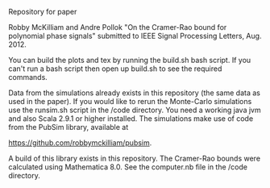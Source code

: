 Repository for paper

Robby McKilliam and Andre Pollok "On the Cramer-Rao bound for polynomial phase signals" submitted to IEEE Signal Processing Letters, Aug. 2012.

You can build the plots and tex by running the build.sh bash script.  If you can't run a bash script then open up build.sh to see the required commands.

Data from the simulations already exists in this repository (the same data as used in the paper).  If you would like to rerun the Monte-Carlo simulations use the runsim.sh script in the /code directory. You need a working java jvm and also Scala 2.9.1 or higher installed. The simulations make use of code from the PubSim library, available at

https://github.com/robbymckilliam/pubsim.

A build of this library exists in this repository.  The Cramer-Rao bounds were calculated using Mathematica 8.0. See the computer.nb file in the /code directory.

